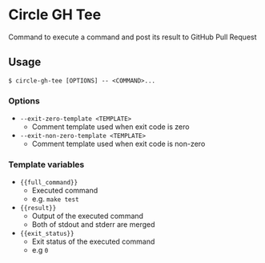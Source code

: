 # Circle GH Tee

Command to execute a command and post its result to GitHub Pull Request

## Usage

```
$ circle-gh-tee [OPTIONS] -- <COMMAND>...
```

### Options

* `--exit-zero-template <TEMPLATE>`
  * Comment template used when exit code is zero
* `--exit-non-zero-template <TEMPLATE>`
  * Comment template used when exit code is non-zero

### Template variables
  * `{{full_command}}`
    * Executed command
    * e.g. `make test`
  * `{{result}}`
    * Output of the executed command
    * Both of stdout and stderr are merged
  * `{{exit_status}}`
    * Exit status of the executed command
    * e.g `0`